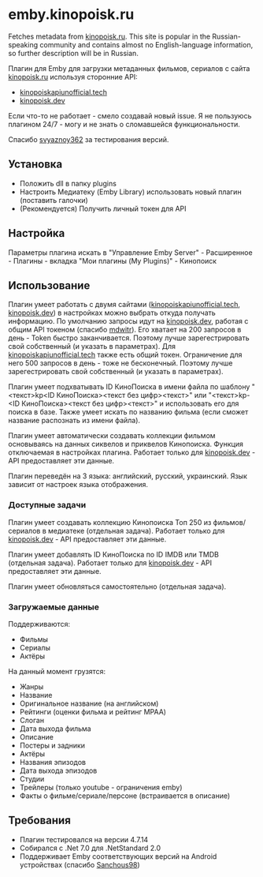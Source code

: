 # emby.kinopoisk.ru

Fetches metadata from [kinopoisk.ru](https://www.kinopoisk.ru). This site is popular in the Russian-speaking community and contains almost no English-language information, so further description will be in Russian.

Плагин для Emby для загрузки метаданных фильмов, сериалов с сайта [kinopoisk.ru](https://www.kinopoisk.ru) используя сторонние API:
- [kinopoiskapiunofficial.tech](https://kinopoiskapiunofficial.tech)
- [kinopoisk.dev](https://kinopoisk.dev)

Если что-то не работает - смело создавай новый issue. Я не пользуюсь плагином 24/7 - могу и не знать о сломавшейся функциональности.

Спасибо [svyaznoy362](https://github.com/svyaznoy362) за тестирования версий.

## Установка

* Положить dll в папку plugins
* Настроить Медиатеку (Emby Library) использовать новый плагин (поставить галочки)
* (Рекомендуется) Получить личный токен для API

## Настройка

Параметры плагина искать в "Управление Emby Server" - Расширенное - Плагины - вкладка "Мои плагины (My Plugins)" - Кинопоиск

## Использование

Плагин умеет работать с двумя сайтами ([kinopoiskapiunofficial.tech](https://kinopoiskapiunofficial.tech), [kinopoisk.dev](https://kinopoisk.dev)) в настройках можно выбрать откуда получать информацию. По умолчанию запросы идут на [kinopoisk.dev](https://kinopoisk.dev), работая с общим API токеном (спасибо [mdwitr](https://github.com/mdwitr0)). Его хватает на 200 запросов в день - Token быстро заканчивается. Поэтому лучше зарегестрировать свой собственный (и указать в параметрах). Для [kinopoiskapiunofficial.tech](https://kinopoiskapiunofficial.tech) также есть общий токен. Ограничение для него 500 запросов в день - тоже не бесконечный. Поэтому лучше зарегестрировать свой собственный (и указать в параметрах).

Плагин умеет подхватывать ID КиноПоиска в имени файла по шаблону "<текст>kp<ID КиноПоиска><текст без цифр><текст>" или "<текст>kp-<ID КиноПоиска><текст без цифр><текст>" и использовать его для поиска в базе. Также умеет искать по названию фильма (если сможет название распознать из имени файла).

Плагин умеет автоматически создавать коллекции фильмом основываясь на данных сиквелов и приквелов Кинопоиска. Функция отключаемая в настройках плагина. Работает только для [kinopoisk.dev](https://kinopoisk.dev) - API предоставляет эти данные.

Плагин переведён на 3 языка: английский, русский, украинский. Язык зависит от настроек языка отображения.

### Доступные задачи

Плагин умеет создавать коллекцию Кинопоиска Топ 250 из фильмов/сериалов в медиатеке (отдельная задача). Работает только для [kinopoisk.dev](https://kinopoisk.dev) - API предоставляет эти данные.

Плагин умеет добавлять ID КиноПоиска по ID IMDB или TMDB (отдельная задача). Работает только для [kinopoisk.dev](https://kinopoisk.dev) - API предоставляет эти данные.

Плагин умеет обновляться самостоятельно (отдельная задача).

### Загружаемые данные
Поддерживаются:

- Фильмы
- Сериалы
- Актёры

На данный момент грузятся:

- Жанры
- Название
- Оригинальное название (на английском)
- Рейтинги (оценки фильма и рейтинг MPAA)
- Слоган
- Дата выхода фильма
- Описание
- Постеры и задники
- Актёры
- Названия эпизодов
- Дата выхода эпизодов
- Студии
- Трейлеры (только youtube - ограничения emby)
- Факты о фильме/сериале/персоне (встраивается в описание)

## Требования

* Плагин тестировался на версии 4.7.14
* Собирался c .Net 7.0 для .NetStandard 2.0
* Поддерживает Emby соответствующих версий на Android устройствах (спасибо [Sanchous98](https://github.com/Sanchous98))

